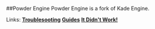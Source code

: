 ##Powder Engine
Powder Engine is a fork of Kade Engine.

Links:
**[Troublesooting]({{site.url}}troubleshooting)**
**[Guides]({{site.url}}guides-index)**
**[It Didn't Work!]({{site.url}}it-didnt-work)**